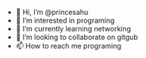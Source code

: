 - 👋 Hi, I’m @princesahu
- 👀 I’m interested in programing
- 🌱 I’m currently learning networking
- 💞️ I’m looking to collaborate on gitgub
- 📫 How to reach me programing

<!---
princesahu231/princesahu231 is a ✨ special ✨ repository because its `README.md` (this file) appears on your GitHub profile.
You can click the Preview link to take a look at your changes.
--->
